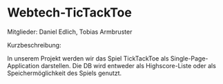 # Webtech-TicTackToe

Mitglieder: Daniel Edlich, Tobias Armbruster

Kurzbeschreibung:

In unserem Projekt werden wir das Spiel TickTackToe als Single-Page-Application darstellen.
Die DB wird entweder als Highscore-Liste oder als Speichermöglichkeit des Spiels genutzt.